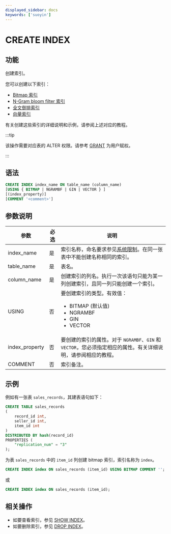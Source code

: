 ```yaml
---
displayed_sidebar: docs
keywords: ['suoyin']
---
```


# CREATE INDEX

## 功能

创建索引。

您可以创建以下索引：
- [Bitmap 索引](../../../table_design/indexes/Bitmap_index.md)
- [N-Gram bloom filter 索引](../../../table_design/indexes/Ngram_Bloom_Filter_Index.md)
- [全文倒排索引](../../../table_design/indexes/inverted_index.md)
- [向量索引](../../../table_design/indexes/vector_index.md)

有关创建这些索引的详细说明和示例，请参阅上述对应的教程。

:::tip

该操作需要对应表的 ALTER 权限。请参考 [GRANT](../account-management/GRANT.md) 为用户赋权。

:::

## 语法

```SQL
CREATE INDEX index_name ON table_name (column_name) 
[USING { BITMAP | NGRAMBF | GIN | VECTOR } ] 
[(index_property)] 
[COMMENT '<comment>']
```

## 参数说明

| **参数**    | **必选** | **说明**                                                     |
| ----------- | -------- | ------------------------------------------------------------ |
| index_name  | 是       | 索引名称，命名要求参见[系统限制](../../System_limit.md)。在同一张表中不能创建名称相同的索引。 |
| table_name  | 是       | 表名。                                                       |
| column_name | 是       | 创建索引的列名。执行一次该语句只能为某一列创建索引，且同一列只能创建一个索引。 |
| USING       | 否       | 要创建索引的类型。有效值：<ul><li>BITMAP (默认值)</li><li>NGRAMBF</li><li>GIN</li><li>VECTOR</li></ul> |
| index_property | 否    | 要创建的索引的属性。对于 `NGRAMBF`、`GIN` 和 `VECTOR`，您必须指定相应的属性。有关详细说明，请参阅相应的教程。 |
| COMMENT     | 否       | 索引备注。                                                   |

## 示例

例如有一张表 `sales_records`，其建表语句如下：

```SQL
CREATE TABLE sales_records
(
    record_id int,
    seller_id int,
    item_id int
)
DISTRIBUTED BY hash(record_id)
PROPERTIES (
    "replication_num" = "3"
);
```

为表 `sales_records` 中的 `item_id` 列创建 bitmap 索引，索引名称为 `index`。

```SQL
CREATE INDEX index ON sales_records (item_id) USING BITMAP COMMENT '';
```

或

```SQL
CREATE INDEX index ON sales_records (item_id);
```

## 相关操作

- 如要查看索引，参见 [SHOW INDEX](SHOW_INDEX.md)。
- 如要删除索引，参见 [DROP INDEX](DROP_INDEX.md)。
